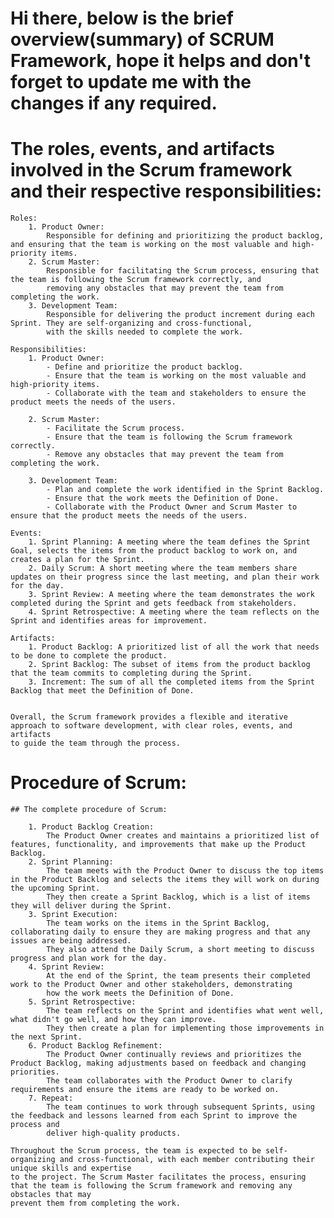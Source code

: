 # Hi there, below is the brief overview(summary) of SCRUM Framework, hope it helps and don't forget to update me with the changes if any required.

# The roles, events, and artifacts involved in the Scrum framework and their respective responsibilities:

    Roles:
        1. Product Owner: 
            Responsible for defining and prioritizing the product backlog, and ensuring that the team is working on the most valuable and high-priority items.
        2. Scrum Master: 
            Responsible for facilitating the Scrum process, ensuring that the team is following the Scrum framework correctly, and 
            removing any obstacles that may prevent the team from completing the work.
        3. Development Team: 
            Responsible for delivering the product increment during each Sprint. They are self-organizing and cross-functional, 
            with the skills needed to complete the work.

    Responsibilities:
        1. Product Owner:
            - Define and prioritize the product backlog.
            - Ensure that the team is working on the most valuable and high-priority items.
            - Collaborate with the team and stakeholders to ensure the product meets the needs of the users.

        2. Scrum Master:
            - Facilitate the Scrum process.
            - Ensure that the team is following the Scrum framework correctly.
            - Remove any obstacles that may prevent the team from completing the work.

        3. Development Team:
            - Plan and complete the work identified in the Sprint Backlog.
            - Ensure that the work meets the Definition of Done.
            - Collaborate with the Product Owner and Scrum Master to ensure that the product meets the needs of the users.

    Events:
        1. Sprint Planning: A meeting where the team defines the Sprint Goal, selects the items from the product backlog to work on, and creates a plan for the Sprint.
        2. Daily Scrum: A short meeting where the team members share updates on their progress since the last meeting, and plan their work for the day.
        3. Sprint Review: A meeting where the team demonstrates the work completed during the Sprint and gets feedback from stakeholders.
        4. Sprint Retrospective: A meeting where the team reflects on the Sprint and identifies areas for improvement.

    Artifacts:
        1. Product Backlog: A prioritized list of all the work that needs to be done to complete the product.
        2. Sprint Backlog: The subset of items from the product backlog that the team commits to completing during the Sprint.
        3. Increment: The sum of all the completed items from the Sprint Backlog that meet the Definition of Done.


    Overall, the Scrum framework provides a flexible and iterative approach to software development, with clear roles, events, and artifacts 
    to guide the team through the process.


# Procedure of Scrum:
    ## The complete procedure of Scrum:

        1. Product Backlog Creation: 
            The Product Owner creates and maintains a prioritized list of features, functionality, and improvements that make up the Product Backlog.
        2. Sprint Planning: 
            The team meets with the Product Owner to discuss the top items in the Product Backlog and selects the items they will work on during the upcoming Sprint. 
            They then create a Sprint Backlog, which is a list of items they will deliver during the Sprint.
        3. Sprint Execution: 
            The team works on the items in the Sprint Backlog, collaborating daily to ensure they are making progress and that any issues are being addressed. 
            They also attend the Daily Scrum, a short meeting to discuss progress and plan work for the day.
        4. Sprint Review: 
            At the end of the Sprint, the team presents their completed work to the Product Owner and other stakeholders, demonstrating 
            how the work meets the Definition of Done.
        5. Sprint Retrospective: 
            The team reflects on the Sprint and identifies what went well, what didn't go well, and how they can improve. 
            They then create a plan for implementing those improvements in the next Sprint.
        6. Product Backlog Refinement: 
            The Product Owner continually reviews and prioritizes the Product Backlog, making adjustments based on feedback and changing priorities. 
            The team collaborates with the Product Owner to clarify requirements and ensure the items are ready to be worked on.
        7. Repeat: 
            The team continues to work through subsequent Sprints, using the feedback and lessons learned from each Sprint to improve the process and 
            deliver high-quality products.

    Throughout the Scrum process, the team is expected to be self-organizing and cross-functional, with each member contributing their unique skills and expertise 
    to the project. The Scrum Master facilitates the process, ensuring that the team is following the Scrum framework and removing any obstacles that may 
    prevent them from completing the work.